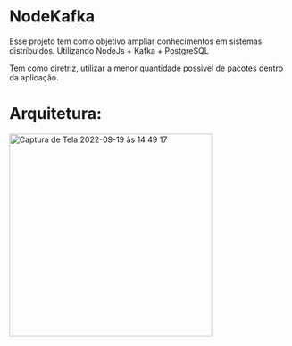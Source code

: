 # NodeKafka

Esse projeto tem como objetivo ampliar conhecimentos em sistemas distríbuidos. Utilizando NodeJs + Kafka + PostgreSQL

Tem como diretriz, utilizar a menor quantidade possivel de pacotes dentro da aplicação.

# Arquitetura:

<img width="363" alt="Captura de Tela 2022-09-19 às 14 49 17" src="https://user-images.githubusercontent.com/60993604/191081208-f29e4328-fe73-42f2-bea4-66321620eb2e.png">
